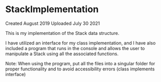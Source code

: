 # StackImplementation

Created August 2019
Uploaded July 30 2021

This is my implementation of the Stack data structure.

I have utilized an interface for my class implementation, and I have also included a program that runs in the console and allows the user to manipulate a Stack using all the associated functions.

Note: When using the program, put all the files into a singular folder for proper functionality and to avoid accessibility errors 
  (class implements interface)


